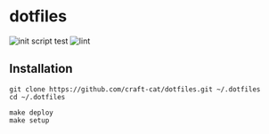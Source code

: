 # dotfiles
![init script test](https://github.com/craft-cat/dotfiles/workflows/init%20script%20test/badge.svg)
![lint](https://github.com/craft-cat/dotfiles/workflows/lint/badge.svg)

## Installation
```shell
git clone https://github.com/craft-cat/dotfiles.git ~/.dotfiles
cd ~/.dotfiles

make deploy
make setup
```
